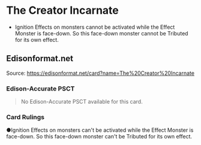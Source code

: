 # The Creator Incarnate

*   Ignition Effects on monsters cannot be activated while the Effect Monster is face-down. So this face-down monster cannot be Tributed for its own effect.

## Edisonformat.net

Source: https://edisonformat.net/card?name=The%20Creator%20Incarnate

### Edison-Accurate PSCT

> No Edison-Accurate PSCT available for this card.

### Card Rulings

●Ignition Effects on monsters can't be activated while the Effect Monster is face-down. So this face-down monster can't be Tributed for its own effect.
            